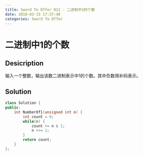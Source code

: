 ```yaml
---
title: Sword To Offer 011 - 二进制中1的个数
date: 2018-03-15 17:37:48
categories: Sword To Offer
---
```

# 二进制中1的个数

<!--more-->

## Desicription

输入一个整数，输出该数二进制表示中1的个数。其中负数用补码表示。

## Solution

```cpp
class Solution {
public:
    int NumberOf1(unsigned int n) {
        int count = 0;
        while(n) {
            count += n & 1;
            n >>= 1;
        }
        return count;
    }
};
```
